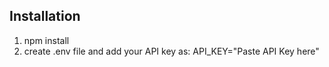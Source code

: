 <!-- ##SaVageHell8008 -->
## Installation
1. npm install
2. create .env file and add your API key as:
     API_KEY="Paste API Key here"
